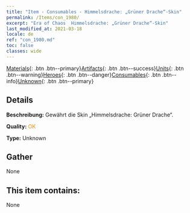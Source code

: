 ```yaml
---
title: "Item - Consumables - Himmelsdrache: „Grüner Drache“-Skin"
permalink: /Items/con_1980/
excerpt: "Era of Chaos  Himmelsdrache: „Grüner Drache“-Skin"
last_modified_at: 2021-03-18
locale: de
ref: "con_1980.md"
toc: false
classes: wide
---
```

 [Materials](/de/Items/){: .btn .btn--primary}[Artifacts](/de/Items/Artifacts/){: .btn .btn--success}[Units](/de/Items/Units/){: .btn .btn--warning}[Heroes](/de/Items/Heroes/){: .btn .btn--danger}[Consumables](/de/Items/Consumables/){: .btn .btn--info}[Unknown](/de/Items/Unknown/){: .btn .btn--primary}

## Details
 **Beschreibung:** Gewährt die Skin „Himmelsdrache: Grüner Drache“.

 **Quality:** <span style="color: #FF8C00">OK</span>

 **Type:** Unknown

## Gather

  None

## This item contains:

  None

